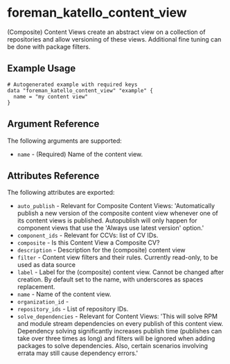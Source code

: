 
# foreman_katello_content_view


(Composite) Content Views create an abstract view on a collection of repositories and allow versioning of these views. Additional fine tuning can be done with package filters.


## Example Usage

```
# Autogenerated example with required keys
data "foreman_katello_content_view" "example" {
  name = "my content view"
}
```


## Argument Reference

The following arguments are supported:

- `name` - (Required) Name of the content view.


## Attributes Reference

The following attributes are exported:

- `auto_publish` - Relevant for Composite Content Views: 'Automatically publish a new version of the composite content view whenever one of its content views is published. Autopublish will only happen for component views that use the 'Always use latest version' option.'
- `component_ids` - Relevant for CCVs: list of CV IDs.
- `composite` - Is this Content View a Composite CV?
- `description` - Description for the (composite) content view
- `filter` - Content view filters and their rules. Currently read-only, to be used as data source
- `label` - Label for the (composite) content view. Cannot be changed after creation. By default set to the name, with underscores as spaces replacement.
- `name` - Name of the content view.
- `organization_id` - 
- `repository_ids` - List of repository IDs.
- `solve_dependencies` - Relevant for Content Views: 'This will solve RPM and module stream dependencies on every publish of this content view. Dependency solving significantly increases publish time (publishes can take over three times as long) and filters will be ignored when adding packages to solve dependencies. Also, certain scenarios involving errata may still cause dependency errors.'

